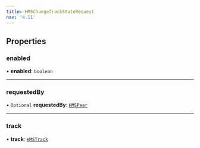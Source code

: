 ```yaml
---
title: HMSChangeTrackStateRequest
nav: '4.11'
---
```


## Properties

### enabled

• **enabled**: `boolean`

---

### requestedBy

• `Optional` **requestedBy**: [`HMSPeer`](/api-reference/javascript/v2/interfaces/HMSPeer)

---

### track

• **track**: [`HMSTrack`](/api-reference/javascript/v2/home/content#hmstrack)
